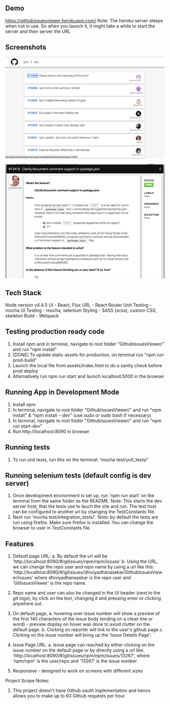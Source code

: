 ## Demo
https://githubissuesviewer.herokuapp.com/
Note: The heroku server sleeps when not in use. So when you launch it, it might take a while to start the server and then server the URL

## Screenshots
![Git issues list](readme_images/issues_list_page.png)


![Git issue details](readme_images/issue_details_page.png)

## Tech Stack
Node version v4.4.5
UI - React, Flux
URL - React Router
Unit Testing - mocha
UI Testing - mocha, selenium
Styling - SASS (scss), custom CSS, skeleton
Build - Webpack


## Testing production ready code
1. Install npm and in terminal, navigate to root folder "GithubIssuesViewer/" and run "npm install"  
2. [DONE] To update static assets for production, on terminal run "npm run prod-build"
3. Launch the local file from assets/index.html to do a sanity check before prod deploy
4. Alternatively run npm run start and launch localhost:5000 in the browser


## Running App in Development Mode
1. Install npm  
2. In terminal, navigate to root folder "GithubIssuesViewer/" and run "npm install" & "npm install --dev" (use sudo or sudo bash if necessary)
3. In terminal, navigate to root folder "GithubIssuesViewer/" and run "npm run start-dev"
4. Run http://localhost:8090 in browser


## Running tests
1. To run unit tests, run this on the terminal: 'mocha test/unit_tests/'


## Running selenium tests (default config is dev server)
1. Once development environment is set up, run 'npm run start' on the terminal from the same folder as the README. 
Note: This starts the dev server host, that the tests use to lauch the site and run. The test host can be configured to another url by changing the TestConstants file.
2. Next run 'mocha test/integration_tests/'.
Note: by default the tests are run using firefox. Make sure firefox is installed. You can change the browser to user in TestConstants file.



## Features
1. Default page URL:
    a. By default the url will be 'http://localhost:8090/#/gitissues/npm/npm/issues'
    b. Using the URL, we can change the repo user and repo name by using a url like this: 
        'http://localhost:8090/#/gitissues/dhiviyadhanasekar/GithubIssuesViewer/issues'
        where dhiviyadhanasekar is the repo user and 'GitIssuesViewer' is the repo name.

2. Repo name and user can also be changed in the UI header (next to the git logo), by click on the text, changing it and pressing enter or clicking anywhere out.

3. On default page, 
    a. hovering over issue number will show a preview of the first 140 characters of the issue body (ending on a clean line or word) - preview display on hover was done to avoid clutter on the default page.
    b. Clicking on reporter will link to the user's github page
    c. Clicking on the issue number will bring up the 'Issue Details Page'.

4. Issue Page URL:
    a. Issue page can reached by either clicking on the issue number on the default page or by directly using a url like: 'http://localhost:8090/#/gitissues/npm/npm/issues/13267', where 'npm/npm' is the user/repo and '13267' is the issue number

5. Responsive - designed to work on screens with different sizes


Project Scope Notes:
1. This project doesn't have Github oauth implementation and hence allows you to make up to 60 Github requests per hour.















